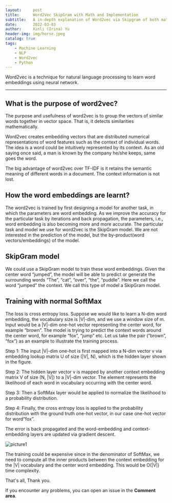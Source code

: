 ```yaml
---
layout:     post
title:      Word2Vec SkipGram with Math and Implementation
subtitle:   A in-depth explanation of Word2vec via Skipgram of both mathematical theory and practical implementation
date:       2022-03-03
author:     Xinli (Irina) Yu
header-img: img/horse.jpeg
catalog: true
tags:
    - Machine Learning
    - NLP
    - Word2vec
    - Python
---
```



Word2vec is a technique for natural language processing to learn word embeddings using neural network.

---

## What is the purpose of word2vec?
The purpose and usefulness of word2vec is to group the vectors of similar words together in vector space. That is, it detects similarities mathematically.

Word2vec creates embedding vectors that are distributed numerical representations of word features such as the context of individual words. The idea is a word could be intuitively represented by its context. As an old saying once said, a man is known by the company he/she keeps, same goes the word.

The big advantage of word2vec over TF-IDF is it retains the semantic meaning of different words in a document. The context information is not lost.

## How the word embeddings are learnt?

The word2vec is trained by first designing a model for another task, in which the parameters are word embedding. As we improve the accuracy for the particular task by iterations and back propagation, the parameters, i.e., word embedding is also becoming more and more accurate.
The particular task and model we use for word2vec is the SkipGram model. We are not interested in the prediction of the model, but the by-product(word vectors/embeddings) of the model.

## SkipGram model

We could use a SkipGram model to train these word embeddings. Given the center word “jumped”, the model will be able to predict or generate the surrounding words “The”, “cat”, “over”, “the”, “puddle”. Here we call the word “jumped” the context. We call this type of model a SkipGram model.

## Training with normal SoftMax

The loss is cross entropy loss. Suppose we would like to learn a N-dim word embedding, the vocabulary size is |V|-dim, and we use a window size of m.
Input would be a |V|-dim one-hot vector representing the center word, for example “brown”. The model is trying to predict the context words around the center word, for example “fox”, “jump” etc.
Let us take the pair (“brown”, “fox”) as an example to illustrate the training process.

Step 1:
The input |V|-dim one-hot is first mapped into a N-dim vector v via embedding lookup matrix U of size (|V|, N), which is the hidden layer shown in the figure.

Step 2:
The hidden layer vector v is mapped by another context embedding matrix V of size (N, |V|) to a |V|-dim vector. The element represents the likelihood of each word in vocabulary occurring with the center word.

Step 3:
Then a SoftMax layer would be applied to normalize the likelihood to a probability distribution.

Step 4:
Finally, the cross entropy loss is applied to the probability distribution with the ground truth one-hot vector, in our case one-hot vector for word“fox”.

The error is back propagated and the word-embedding and context-embedding layers are updated via gradient descent.

![picture1](/img/formula1.jpg)

The training could be expensive since in the denominator of SoftMax, we need to compute all the inner products between the context embedding for the |V| vocabulary and the center word embedding. This would be O(|V|) time complexity.



That's all, Thank you.

If you encounter any problems, you can open an issue in the **Comment area**.
